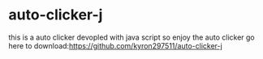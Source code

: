 # auto-clicker-j
this is a auto clicker devopled with java script so enjoy the auto clicker
go here to download:https://github.com/kyron297511/auto-clicker-j
